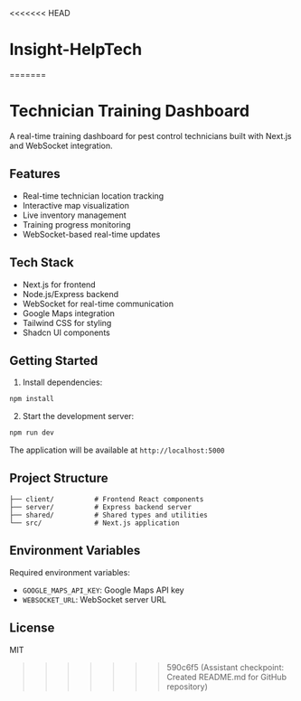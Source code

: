 <<<<<<< HEAD
# Insight-HelpTech
=======

# Technician Training Dashboard

A real-time training dashboard for pest control technicians built with Next.js and WebSocket integration.

## Features

- Real-time technician location tracking
- Interactive map visualization
- Live inventory management
- Training progress monitoring
- WebSocket-based real-time updates

## Tech Stack

- Next.js for frontend
- Node.js/Express backend
- WebSocket for real-time communication
- Google Maps integration
- Tailwind CSS for styling
- Shadcn UI components

## Getting Started

1. Install dependencies:
```bash
npm install
```

2. Start the development server:
```bash
npm run dev
```

The application will be available at `http://localhost:5000`

## Project Structure

```
├── client/          # Frontend React components
├── server/          # Express backend server
├── shared/          # Shared types and utilities
└── src/             # Next.js application
```

## Environment Variables

Required environment variables:
- `GOOGLE_MAPS_API_KEY`: Google Maps API key
- `WEBSOCKET_URL`: WebSocket server URL

## License

MIT
>>>>>>> 590c6f5 (Assistant checkpoint: Created README.md for GitHub repository)
